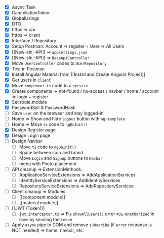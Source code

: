 - [x] Async Task
- [x] CancellationToken
- [x] GlobalUsings
- [x] DTO
- [x] https => api
- [x] https => client
- [x] Interface / Repository
- [x] Setup Postman: Account => register + User => All Users
- [x] [[New-sln,-API]] => `appsettings.json`
- [x] [[New-sln,-API]] => `BaseApiController`
- [x] Move `UserController` codes to `UserRepository`
- [x] Test in Postman
- [x] Install Angular Material from [[Install and Create Angular Project]]
- [x] Get users in `client`
- [x] Move `component.ts` code to a `service`
- [x] Create components => not-found / no-access / navbar / home / account => login + register
- [x] Set route.module
- [x] PasswordSalt & PasswordHash
- [ ] Save `user` on the browser and stay logged-in
- [ ] Home => Show and hide `logout` button with `ng-template`
- [ ] Home => Move `ts` code to `ngOnInit()`
- [x] Design Register page
- [x] Design Login page
- [ ] Design Navbar
	- [ ] Move `ts` code to `ngOnInit()`
	- [ ] Space between icon and brand
	- [ ] Move `Login` and `Signup` buttons to `Navbar`
	- [ ] menu with Photo placement
- [ ] API cleanup => ExtensionMethods:
	- [ ] ApplicationServiceExtensions => AddApplicationServices
	- [ ] IdentityServiceExtensions => AddIdentityServices
	- [ ] RepositoryServiceExtensions => AddRepositoryServices
- [ ] Client cleanup => Modules:
	- [ ] [[component module]]
	- [ ] [[material module]]
- [ ] [[JWT (Token)]]
	- [ ] `jwt.interceptor.ts` => Fix `showAllUsers()` error `401-Unathorized` in `Home` by sending the `token`
- [ ] Apply `async` pipe to DOM and remove `subscribe` (if `error` response is NOT needed) => home, navbar, etc. 